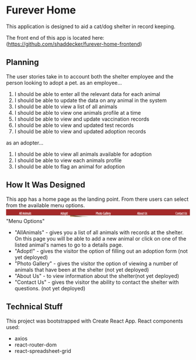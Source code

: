 # Furever Home
This application is designed to aid a cat/dog shelter in record keeping.  

The front end of this app is located here: (https://github.com/shaddecker/furever-home-frontend)

## Planning
The user stories take in to account both the shelter employee and the person looking to adopt a pet.
as an employee...
1. I should be able to enter all the relevant data for each animal
2. I should be able to update the data on any animal in the system
3. I should be able to view a list of all animals
4. I should be able to view one animals profile at a time
5. I should be able to view and update vaccination records
6. I should be able to view and updated test records
7. I should be able to view and updated adoption records

as an adopter...
1. I should be able to view all animals available for adoption
2. I should be able to view each animals profile
3. I should be able to flag an animal for adoption

## How It Was Designed
This app has a home page as the landing point.  From there users can select from the available menu options.
![Menu](/planning/menu.PNG) "Menu Options"

* "AllAnimals" - gives you a list of all animals with records at the shelter. On this page you will be able to add a new animal or click on one of the listed animal's names to go to a details page.
* "Adopt!" - gives the visitor the option of filling out an adoption form (not yet deployed)
* "Photo Gallery" - gives the visitor the option of viewing a number of animals that have been at the shelter (not yet deployed)
* "About Us" - to view information about the shelter(not yet deployed)
* "Contact Us" - gives the visitor the ability to contact the shelter with questions. (not yet deployed)

## Technical Stuff
This project was bootstrapped with Create React App. React components used:

* axios
* react-router-dom
* react-spreadsheet-grid
